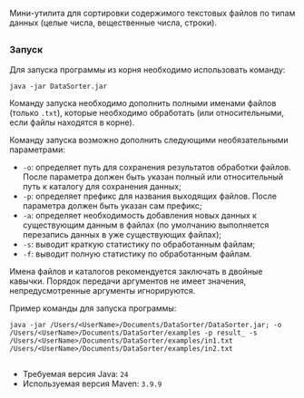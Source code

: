 Мини-утилита для сортировки содержимого текстовых файлов по типам данных (целые числа, вещественные числа, строки).
##

### Запуск
Для запуска программы из корня необходимо использовать команду: 
```console
java -jar DataSorter.jar
```

Команду запуска необходимо дополнить полными именами файлов (только `.txt`), которые необходимо обработать (или относительными, если файлы находятся в корне).

Команду запуска возможно дополнить следующими необязательными параметрами:
- `-o`: определяет путь для сохранения результатов обработки файлов. После параметра должен быть указан полный или относительный путь к каталогу для сохранения данных;
- `-p`: определяет префикс для названия выходящих файлов. После параметра должен быть указан сам префикс;
- `-a`: определяет необходимость добавления новых данных к существующим данным в файлах (по умолчанию выполняется перезапись данных в уже существующих файлах);
- `-s`: выводит краткую статистику по обработанным файлам;
- `-f`: выводит полную статистику по обработанным файлам.

Имена файлов и каталогов рекомендуется заключать в двойные кавычки. Порядок передачи аргументов не имеет значения, непредусмотренные аргументы игнорируются.

Пример команды для запуска программы:
```console
java -jar /Users/<UserName>/Documents/DataSorter/DataSorter.jar; -o /Users/<UserName>/Documents/DataSorter/examples -p result_ -s /Users/<UserName>/Documents/DataSorter/examples/in1.txt /Users/<UserName>/Documents/DataSorter/examples/in2.txt
```

## 

- Требуемая версия Java: `24`
- Используемая версия Maven: `3.9.9`
